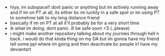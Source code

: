 - hiya, im subspace!! dont panic or anything but im actively running away and if im on PT at all, its either bc im luckily in a safe spot or im using PT to somehow talk to my long distance friend
- basically if im on PT at all it'll probably be for a very short time
- ik what im doing. dont panic. ill be safe soon <3 (..please)
- i might make another repository talking about my journies through hell n back. i would do that kinda thing on my DA but im gonna have my friend tell some ppl where im going and then deactivate bc people irl have my deviantart
<!---
PERILPAWZZ/PERILPAWZZ is a ✨ special ✨ repository because its `README.md` (this file) appears on your GitHub profile.
You can click the Preview link to take a look at your changes.
--->
